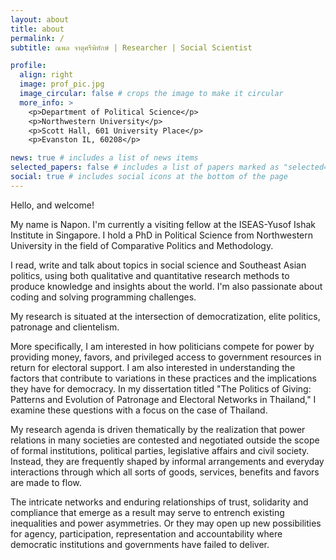 ```yaml
---
layout: about
title: about
permalink: /
subtitle: ณพล จาตุศรีพิทักษ์ | Researcher | Social Scientist

profile:
  align: right
  image: prof_pic.jpg
  image_circular: false # crops the image to make it circular
  more_info: >
    <p>Department of Political Science</p>
    <p>Northwestern University</p>
    <p>Scott Hall, 601 University Place</p>
    <p>Evanston IL, 60208</p>

news: true # includes a list of news items
selected_papers: false # includes a list of papers marked as "selected={true}"
social: true # includes social icons at the bottom of the page
---
```


Hello, and welcome!

My name is Napon. I'm currently a visiting fellow at the ISEAS-Yusof Ishak Institute in Singapore. I hold a PhD in Political Science from Northwestern University in the field of Comparative Politics and Methodology.

I read, write and talk about topics in social science and Southeast Asian politics, using both qualitative and quantitative research methods to produce knowledge and insights about the world. I'm also passionate about coding and solving programming challenges.

My research is situated at the intersection of democratization, elite politics, patronage and clientelism.

More specifically, I am interested in how politicians compete for power by providing money, favors, and privileged access to government resources in return for electoral support. I am also interested in understanding the factors that contribute to variations in these practices and the implications they have for democracy. In my dissertation titled "The Politics of Giving: Patterns and Evolution of Patronage and Electoral Networks in Thailand," I examine these questions with a focus on the case of Thailand.

My research agenda is driven thematically by the realization that power relations in many societies are contested and negotiated outside the scope of formal institutions, political parties, legislative affairs and civil society. Instead, they are frequently shaped by informal arrangements and everyday interactions through which all sorts of goods, services, benefits and favors are made to flow.

The intricate networks and enduring relationships of trust, solidarity and compliance that emerge as a result may serve to entrench existing inequalities and power asymmetries. Or they may open up new possibilities for agency, participation, representation and accountability where democratic institutions and governments have failed to deliver.  
